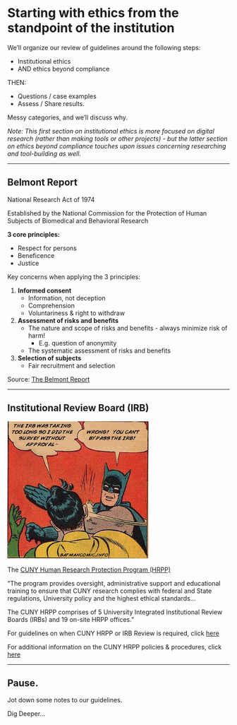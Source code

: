 # Starting with ethics from the standpoint of the institution

We’ll organize our review of guidelines around the following steps:

* Institutional ethics 
* AND ethics beyond compliance

THEN:

* Questions / case examples
* Assess / Share results. 

Messy categories, and we’ll discuss why.

*Note: This first section on institutional ethics is more focused on digital research (rather than making tools or other projects) - but the latter section on ethics beyond compliance touches upon issues concerning researching and tool-building as well.* 

******

## Belmont Report 

National Research Act of 1974  
 
Established by the National Commission for the Protection of Human Subjects of Biomedical and Behavioral Research

**3 core principles:**
* Respect for persons
* Beneficence
* Justice

Key concerns when applying the 3 principles:

1. **Informed consent**
	* Information, not deception
	* Comprehension
	* Voluntariness & right to withdraw
2. **Assessment of risks and benefits**
	* The nature and scope of risks and benefits - always minimize risk of harm!
		* E.g. question of anonymity
	* The systematic assessment of risks and benefits
3. **Selection of subjects**
	* Fair recruitment and selection 

Source: [The Belmont Report](https://www.hhs.gov/ohrp/regulations-and-policy/belmont-report/index.html#xbasic)

******

## Institutional Review Board (IRB)

![someone saying the IRB was taking too long so I did it without approval! and then batman slapping them while saying wrong! you can't bypass the IRB!](batman.jpeg)  

The [CUNY Human Research Protection Program (HRPP)](https://www.gc.cuny.edu/About-the-GC/Administrative-Services/Human-Subjects-Research-Protection-Program-(HRPP)) 

“The program provides oversight, administrative support and educational training to ensure that CUNY research complies with federal and State regulations, University policy and the highest ethical standards... 

The CUNY HRPP comprises of 5 University Integrated Institutional Review Boards (IRBs) and 19 on-site HRPP offices.”

For guidelines on when CUNY HRPP or IRB Review is required, click [here](http://www2.cuny.edu/wp-content/uploads/sites/4/page-assets/research/research-compliance/human-research-protection-program-hrpp/hrpp-policies-procedures/HRPP_IRB_Review_Required.pdf)

For additional information on the CUNY HRPP policies & procedures, click [here](http://www2.cuny.edu/research/research-compliance/human-research-protection-program-hrpp/hrpp-policies-procedures/#1460557504764-6bb03276-3738)

******

## Pause. 

Jot down some notes to our guidelines.

Dig Deeper…





